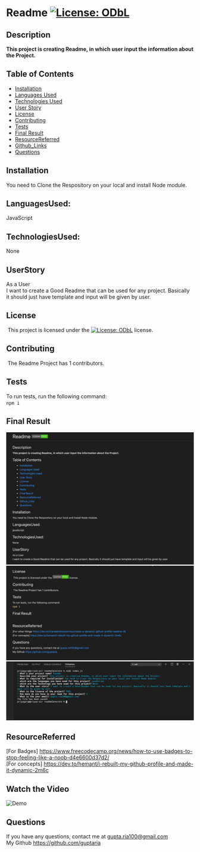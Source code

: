 


 # Readme   [![License: ODbL](https://img.shields.io/badge/License-PDDL-brightgreen.svg)](https://opendatacommons.org/licenses/pddl/)

 ## Description
 **This project is creating Readme, in which user input the information about the Project.**


 ## Table of Contents 

 * [Installation](#Installation)
 * [Languages Used](#LanguagesUsed)
 * [Technologies Used](#TechnologiesUsed)
 * [User Story](#UserStory)
 * [License](#License)
 * [Contributing](#Contributing)
 * [Tests](#Tests)
 * [Final Result](#FinalResult)
 * [ResourceReferred](#ResourceReferred)
 * [Github_Links](#Github_Links)
 * [Questions](#Questions)

 ## Installation
   You need to Clone the Respository on your local and install Node module.

 ## LanguagesUsed:
   JavaScript

 ## TechnologiesUsed:
  None


 ## UserStory
 As a User </br>
  I want to create a Good Readme that can be used for any project. Basically it should just have template and input will be given by user.


 ## License
​  This project is licensed under the [![License: ODbL](https://img.shields.io/badge/License-PDDL-brightgreen.svg)](https://opendatacommons.org/licenses/pddl/) license.

 ## Contributing
​   The Readme Project has 1 contributors.
​
 ## Tests 
   To run tests, run the following command:<br>
    ```npm i```

 ## Final Result
  ![](assets/images/screen1.png)
  ![](assets/images/screen2.png)
  ![](assets/images/screen3.png)


 ## ResourceReferred
 [For Badges] https://www.freecodecamp.org/news/how-to-use-badges-to-stop-feeling-like-a-noob-d4e6600d37d2/ <br>
 [For concepts] https://dev.to/hemant/i-rebuilt-my-github-profile-and-made-it-dynamic-2m6c

 ## Watch the Video
 ![Demo](assets/video_Demo.gif)
 
 
 ## Questions
   If you have any questions, contact me at gupta.ria100@gmail.com </br>
   My Github https://github.com/guptaria
                

